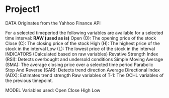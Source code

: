 # Project1

DATA
Originates from the Yahhoo Finance API

For a selected timeperiod the following variables are available for a selected time interval:
**RAW (used as is)**
  Open (O): The opening price of the stock
  Close (C): The closing price of the stock
  High (H): The highest price of the stock in the interval
  Low (L): The lowest price of the stock in the interval
INDICATORS (Calculated based on raw variables)
  Revative Strength Index (RSI): Detects overbought and undersold conditions
  Simple Moving Average (SMA): The average closing price over a selected time period
  Parabolic Stop And Reverse (SAR): Detects trend direction
  Average Directional Index (ADX): Estimates trend strength
  Raw variables of T-1: The OCHL variables of the previous timepoint. 
  
MODEL
Variables used: 
  Open
  Close
  High
  Low

